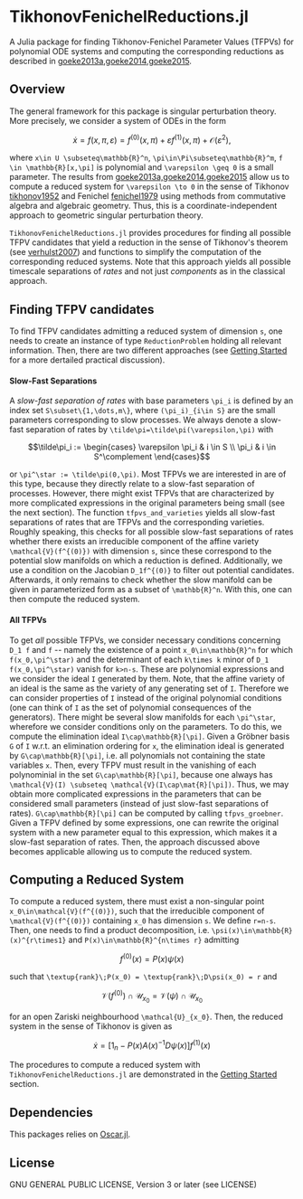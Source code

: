# TikhonovFenichelReductions.jl

A Julia package for finding Tikhonov-Fenichel Parameter Values (TFPVs) for
polynomial ODE systems and computing the corresponding reductions as described
in [goeke2013a,goeke2014,goeke2015](@cite).

## Overview
The general framework for this package is singular perturbation theory.
More precisely, we consider a system of ODEs in the form 
```math
\dot{x} = f(x,\pi, \varepsilon) = f^{(0)}(x,\pi) + \varepsilon f^{(1)}(x,\pi) + \mathcal{O}(\varepsilon^2), 
```
where ``x\in U \subseteq\mathbb{R}^n``, ``\pi\in\Pi\subseteq\mathbb{R}^m``, ``f
\in \mathbb{R}[x,\pi]`` is polynomial and ``\varepsilon \geq 0`` is a small
parameter. 
The results from [goeke2013a,goeke2014,goeke2015](@cite) allow us to compute a
reduced system for ``\varepsilon \to 0`` in the sense of Tikhonov
[tikhonov1952](@cite) and Fenichel [fenichel1979](@cite) using methods from
commutative algebra and algebraic geometry. 
Thus, this is a coordinate-independent approach to geometric singular
perturbation theory.

`TikhonovFenichelReductions.jl` provides procedures for finding all possible
TFPV candidates that yield a reduction in the sense of Tikhonov's theorem (see
[verhulst2007](@cite)) and functions to simplify the computation of the
corresponding reduced systems.
Note that this approach yields all possible timescale separations of _rates_ and
not just _components_ as in the classical approach.

## Finding TFPV candidates
To find TFPV candidates admitting a reduced system of dimension ``s``, one
needs to create an instance of type `ReductionProblem` holding all relevant
information. 
Then, there are two different approaches (see [Getting Started](@ref) for a
more dertailed practical discussion).

#### Slow-Fast Separations
A _slow-fast separation of rates_ with base parameters ``\pi_i`` is defined by
an index set ``S\subset\{1,\dots,m\}``, where ``(\pi_i)_{i\in S}`` are the
small parameters corresponding to slow processes. 
We always denote a slow-fast separation of rates by
``\tilde\pi=\tilde\pi(\varepsilon,\pi)`` with 
```math
\tilde\pi_i := \begin{cases}
\varepsilon \pi_i & i \in S \\ \pi_i & i \in S^\complement
\end{cases}
```
or ``\pi^\star := \tilde\pi(0,\pi)``.
Most TFPVs we are interested in are of this type, because they directly relate
to a slow-fast separation of processes.
However, there might exist TFPVs that are characterized by more complicated
expressions in the original parameters being small (see the next section). 
The function `tfpvs_and_varieties` yields all slow-fast separations of rates
that are TFPVs and the corresponding varieties. 
Roughly speaking, this checks for all possible slow-fast separations of rates
whether there exists an irreducible component of the affine variety
``\mathcal{V}(f^{(0)})`` with dimension ``s``, since these correspond to the
potential slow manifolds on which a reduction is defined.
Additionally, we use a condition on the Jacobian ``D_1f^{(0)}`` to filter out
potential candidates. 
Afterwards, it only remains to check whether the slow manifold can be given in
parameterized form as a subset of ``\mathbb{R}^n``. 
With this, one can then compute the reduced system.

#### All TFPVs
To get *all* possible TFPVs, we consider necessary conditions concerning
``D_1 f`` and ``f`` -- namely the existence of a point ``x_0\in\mathbb{R}^n``
for which ``f(x_0,\pi^\star)`` and the determinant of each ``k\times k`` minor
of ``D_1 f(x_0,\pi^\star)`` vanish for ``k>n-s``.
These are polynomial expressions and we consider the ideal ``I`` generated by
them. 
Note, that the affine variety of an ideal is the same as the variety of any
generating set of ``I``. 
Therefore we can consider properties of ``I`` instead of the original polynomial
conditions (one can think of ``I`` as the set of polynomial consequences of the
generators).
There might be several slow manifolds for each ``\pi^\star``, wherefore we
consider conditions only on the parameters. 
To do this, we compute the elimination ideal ``I\cap\mathbb{R}[\pi]``. 
Given a Gröbner basis ``G`` of ``I`` w.r.t. an elimination ordering for ``x``,
the elimination ideal is generated by ``G\cap\mathbb{R}[\pi]``,
i.e. all polynomials not containing the state variables ``x``.
Then, every TFPV must result in the vanishing of each polynominial in the set
``G\cap\mathbb{R}[\pi]``, because one always has ``\mathcal{V}(I) \subseteq
\mathcal{V}(I\cap\mat{R}[\pi])``.
Thus, we may obtain more complicated expressions in the parameters that can be
considered small parameters (instead of just slow-fast separations of rates).
``G\cap\mathbb{R}[\pi]`` can be computed by calling `tfpvs_groebner`. 
Given a TFPV defined by some expressions, one can rewrite the original
system with a new parameter equal to this expression, which makes it a slow-fast
separation of rates. 
Then, the approach discussed above becomes applicable allowing us to compute the
reduced system.

## Computing a Reduced System 
To compute a reduced system, there must exist a non-singular point
``x_0\in\mathcal{V}(f^{(0)})``, such that the irreducible component of
``\mathcal{V}(f^{(0)})`` containing ``x_0`` has dimension ``s``. 
We define ``r=n-s``.
Then, one needs to find a product decomposition, i.e.
``\psi(x)\in\mathbb{R}(x)^{r\times1}`` and ``P(x)\in\mathbb{R}^{n\times r}``
admitting
```math
f^{(0)}(x) = P(x)\psi(x)
```
such that ``\textup{rank}\;P(x_0) = \textup{rank}\;D\psi(x_0) = r`` and 
```math 
\mathcal{V}(f^{(0)}) \cap \mathcal{U}_{x_0} = \mathcal{V}(\psi) \cap \mathcal{U}_{x_0}
```
for an open Zariski neighbourhood  ``\mathcal{U}_{x_0}``.
Then, the reduced system in the sense of Tikhonov is given as 
```math
\dot{x} = \left[1_n - P(x)A(x)^{-1} D\psi(x)\right] f^{(1)}(x)
```

The procedures to compute a reduced system with `TikhonovFenichelReductions.jl`
are demonstrated in the [Getting Started](@ref) section.

## Dependencies
This packages relies on [Oscar.jl](https://www.oscar-system.org/).

## License
GNU GENERAL PUBLIC LICENSE, Version 3 or later (see LICENSE)
